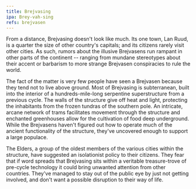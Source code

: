 ```yaml
---
title: Brejvasing
ipa: Brey-vah-sing
refs: brejvasen
---
```


From a distance, Brejvasing doesn't look like much. Its one town, Lan Ruud, is a quarter the size of other country's capitals; and its citizens rarely visit other cities. As such, rumors about the illusive Brejvasens run rampant in other parts of the continent -- ranging from mundane stereotypes about their accent or barbarism to more strange Brejvasen conspiracies to rule the world.

The fact of the matter is very few people have seen a Brejvasen because they tend not to live above ground. Most of Brejvasing is subterranean, built into the interior of a hundreds-mile-long serpentine superstructure from a previous cycle. The walls of the structure give off heat and light, protecting the inhabitants from the frozen tundras of the southern pole. An intricate, arcane network of trams facilitates movement through the structure and enchanted greenhouses allow for the cultivation of food deep underground. While the Brejvasens haven't figured out how to operate much of the ancient functionality of the structure, they've uncovered enough to support a large populace.

The Elders, a group of the oldest members of the various cities within the structure, have suggested an isolationist policy to their citizens. They fear that if word spreads that Brejvasing sits within a veritable treasure-trove of pre-cycle technology it could bring unwanted attention from other countries. They've managed to stay out of the public eye by just not getting involved, and don't want a possible disruption to their way of life.

